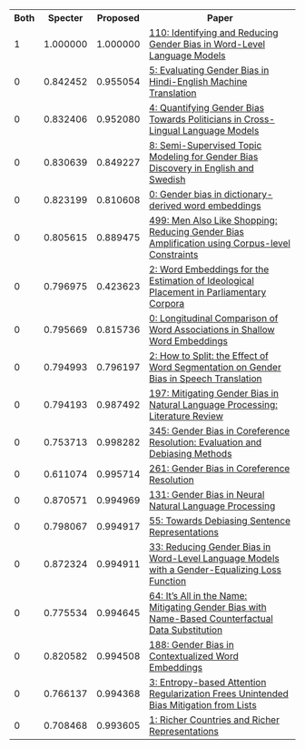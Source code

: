 <html><table><tr>
<th>Both</th>
<th>Specter</th>
<th>Proposed</th>
<th>Paper</th>
</tr>
<tr>
<td>1</td>
<td>1.000000</td>
<td>1.000000</td>
<td><a href="https://www.semanticscholar.org/paper/a4e67bcbf912e13cebbb1241d05d1ca0a1df9df8">110: Identifying and Reducing Gender Bias in Word-Level Language Models</a></td>
</tr>
<tr>
<td>0</td>
<td>0.842452</td>
<td>0.955054</td>
<td><a href="https://www.semanticscholar.org/paper/2ff522a22d744938bf5150a022904166d4dd45f8">5: Evaluating Gender Bias in Hindi-English Machine Translation</a></td>
</tr>
<tr>
<td>0</td>
<td>0.832406</td>
<td>0.952080</td>
<td><a href="https://www.semanticscholar.org/paper/616164ad2928987bbf1e500a9b50fca16e516966">4: Quantifying Gender Bias Towards Politicians in Cross-Lingual Language Models</a></td>
</tr>
<tr>
<td>0</td>
<td>0.830639</td>
<td>0.849227</td>
<td><a href="https://www.semanticscholar.org/paper/7a25eeb495020106bc1ee8b70fdf51eb31bc5094">8: Semi-Supervised Topic Modeling for Gender Bias Discovery in English and Swedish</a></td>
</tr>
<tr>
<td>0</td>
<td>0.823199</td>
<td>0.810608</td>
<td><a href="https://www.semanticscholar.org/paper/1f58ffe07b9dc591aa5a4081c1fceea86b001258">0: Gender bias in dictionary-derived word embeddings</a></td>
</tr>
<tr>
<td>0</td>
<td>0.805615</td>
<td>0.889475</td>
<td><a href="https://www.semanticscholar.org/paper/8417424bf9fe7a67f06f15c487403e953ab24a96">499: Men Also Like Shopping: Reducing Gender Bias Amplification using Corpus-level Constraints</a></td>
</tr>
<tr>
<td>0</td>
<td>0.796975</td>
<td>0.423623</td>
<td><a href="https://www.semanticscholar.org/paper/d46692bc011897c1dba04e85c817baff278078cb">2: Word Embeddings for the Estimation of Ideological Placement in Parliamentary Corpora</a></td>
</tr>
<tr>
<td>0</td>
<td>0.795669</td>
<td>0.815736</td>
<td><a href="https://www.semanticscholar.org/paper/ccbbcb7f16a691a215ecf6e9227189cb3be07152">0: Longitudinal Comparison of Word Associations in Shallow Word Embeddings</a></td>
</tr>
<tr>
<td>0</td>
<td>0.794993</td>
<td>0.796197</td>
<td><a href="https://www.semanticscholar.org/paper/996f0d401acd11e95ce5586010e7e4e18f5c3bb9">2: How to Split: the Effect of Word Segmentation on Gender Bias in Speech Translation</a></td>
</tr>
<tr>
<td>0</td>
<td>0.794193</td>
<td>0.987492</td>
<td><a href="https://www.semanticscholar.org/paper/493fac37cea49afb98c52c2f5dd75c303a325b25">197: Mitigating Gender Bias in Natural Language Processing: Literature Review</a></td>
</tr>
<tr>
<td>0</td>
<td>0.753713</td>
<td>0.998282</td>
<td><a href="https://www.semanticscholar.org/paper/0be19fd9896e5d40222c690cc3ff553adc7c0e27">345: Gender Bias in Coreference Resolution: Evaluation and Debiasing Methods</a></td>
</tr>
<tr>
<td>0</td>
<td>0.611074</td>
<td>0.995714</td>
<td><a href="https://www.semanticscholar.org/paper/9967cb4fd949039c6f04dd9f2f4c3331dbebe6f7">261: Gender Bias in Coreference Resolution</a></td>
</tr>
<tr>
<td>0</td>
<td>0.870571</td>
<td>0.994969</td>
<td><a href="https://www.semanticscholar.org/paper/fef9d9eb2d527174ac5b329b0a044e98a1808971">131: Gender Bias in Neural Natural Language Processing</a></td>
</tr>
<tr>
<td>0</td>
<td>0.798067</td>
<td>0.994917</td>
<td><a href="https://www.semanticscholar.org/paper/0d965ed237a3b4592ecefdb618c29f63adedff76">55: Towards Debiasing Sentence Representations</a></td>
</tr>
<tr>
<td>0</td>
<td>0.872324</td>
<td>0.994911</td>
<td><a href="https://www.semanticscholar.org/paper/623b1c61aa36048a38485a44551cb3fdcbcc827b">33: Reducing Gender Bias in Word-Level Language Models with a Gender-Equalizing Loss Function</a></td>
</tr>
<tr>
<td>0</td>
<td>0.775534</td>
<td>0.994645</td>
<td><a href="https://www.semanticscholar.org/paper/734ce969c35feabd4e7d781657ffd48304819dc3">64: It’s All in the Name: Mitigating Gender Bias with Name-Based Counterfactual Data Substitution</a></td>
</tr>
<tr>
<td>0</td>
<td>0.820582</td>
<td>0.994508</td>
<td><a href="https://www.semanticscholar.org/paper/e235ad7dcf6e97cd372f09724dc947c5b1efac79">188: Gender Bias in Contextualized Word Embeddings</a></td>
</tr>
<tr>
<td>0</td>
<td>0.766137</td>
<td>0.994368</td>
<td><a href="https://www.semanticscholar.org/paper/5a5b5bd6c644eb43943144410efba704ebb4c083">3: Entropy-based Attention Regularization Frees Unintended Bias Mitigation from Lists</a></td>
</tr>
<tr>
<td>0</td>
<td>0.708468</td>
<td>0.993605</td>
<td><a href="https://www.semanticscholar.org/paper/dc80420810ab5828a53fcbf60fd385b7d2f672e9">1: Richer Countries and Richer Representations</a></td>
</tr>
</table></html>
